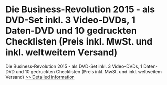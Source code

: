 # Die Business-Revolution 2015 - als DVD-Set inkl. 3 Video-DVDs, 1 Daten-DVD und 10 gedruckten Checklisten (Preis inkl. MwSt. und inkl. weltweitem Versand)
Die Business-Revolution 2015 - als DVD-Set inkl. 3 Video-DVDs, 1 Daten-DVD und 10 gedruckten Checklisten (Preis inkl. MwSt. und inkl. weltweitem Versand)
[>> Detailed information](https://secure.element5.com/esales/product.html?productid=300486615&affiliateid=200057808)